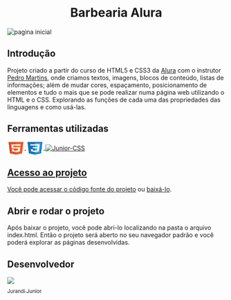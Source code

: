 <h1 align="center"> Barbearia Alura </h1>

![pagina inicial](https://user-images.githubusercontent.com/105133847/215235354-94e528b0-8a0a-4482-87e7-494e8772155b.png)

<h2>Introdução</h2>

Projeto criado a partir do curso de HTML5 e CSS3 da [Alura](https://www.alura.com.br/curso-online-html5-css3-avancando-css) com o instrutor [Pedro Martins](https://github.com/pedromarins), onde criamos textos, imagens, blocos de conteúdo, listas de informações; além de mudar cores, espaçamento, posicionamento de elementos e tudo o mais que se pode realizar numa página web utilizando o HTML e o CSS. Explorando as funções de cada uma das propriedades das linguagens e como usá-las.

<h2>Ferramentas utilizadas</h2>

<a href="https://github.com/jurandi1/barbearia_alura"> <img align="center" alt="Junior-HTML" height="30" width="40" src="https://raw.githubusercontent.com/devicons/devicon/master/icons/html5/html5-original.svg">
   <a href="https://github.com/jurandi1/barbearia_alura"> <img align="center" alt="Junior-CSS" height="30" width="40" src="https://raw.githubusercontent.com/devicons/devicon/master/icons/css3/css3-original.svg">
   <a href="https://github.com/jurandi1/barbearia_alura"> <img align="center" alt="Junior-CSS" height="30" width="40" src="https://cdn.jsdelivr.net/gh/devicons/devicon/icons/vscode/vscode-original.svg">
   
<h2>Acesso ao projeto</h2>

Você pode [acessar o código fonte do projeto](https://github.com/jurandi1/barbearia_alura) ou [baixá-lo](https://github.com/jurandi1/barbearia_alura/archive/refs/heads/main.zip).

<h2>Abrir e rodar o projeto</h2>

Após baixar o projeto, você pode abri-lo localizando na pasta o arquivo index.html. Então o projeto será aberto no seu navegador padrão e você poderá explorar as páginas desenvolvidas. 

<h2>Desenvolvedor</h2>

[<img src="https://user-images.githubusercontent.com/105133847/215238362-763c8d76-55d2-4fd0-8b5f-f7080fbc4114.jpg" width=115><br><sub>Jurandi Junior</sub>](https://github.com/jurandi1)

